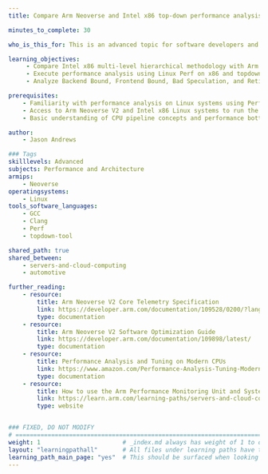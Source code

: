 ```yaml
---
title: Compare Arm Neoverse and Intel x86 top-down performance analysis with PMU counters 

minutes_to_complete: 30

who_is_this_for: This is an advanced topic for software developers and performance engineers who want to understand the similarities and differences between Arm Neoverse and Intel x86 top-down performance analysis using PMU counters, Linux Perf, and the topdown-tool. 

learning_objectives:
     - Compare Intel x86 multi-level hierarchical methodology with Arm Neoverse micro-architecture exploration methodology
     - Execute performance analysis using Linux Perf on x86 and topdown-tool on Arm systems
     - Analyze Backend Bound, Frontend Bound, Bad Speculation, and Retiring categories across both architectures

prerequisites:
    - Familiarity with performance analysis on Linux systems using Perf and PMU counters
    - Access to Arm Neoverse V2 and Intel x86 Linux systems to run the code example
    - Basic understanding of CPU pipeline concepts and performance bottlenecks

author:
    - Jason Andrews

### Tags
skilllevels: Advanced
subjects: Performance and Architecture
armips:
    - Neoverse
operatingsystems:
    - Linux
tools_software_languages:
    - GCC
    - Clang
    - Perf
    - topdown-tool

shared_path: true
shared_between:
    - servers-and-cloud-computing
    - automotive

further_reading:
    - resource:
        title: Arm Neoverse V2 Core Telemetry Specification
        link: https://developer.arm.com/documentation/109528/0200/?lang=en
        type: documentation
    - resource:
        title: Arm Neoverse V2 Software Optimization Guide
        link: https://developer.arm.com/documentation/109898/latest/
        type: documentation
    - resource:
        title: Performance Analysis and Tuning on Modern CPUs
        link: https://www.amazon.com/Performance-Analysis-Tuning-Modern-CPUs/dp/B0DNQZJ92S
        type: documentation
    - resource:
        title: How to use the Arm Performance Monitoring Unit and System Counter
        link: https://learn.arm.com/learning-paths/servers-and-cloud-computing/arm_pmu/
        type: website


### FIXED, DO NOT MODIFY
# ================================================================================
weight: 1                       # _index.md always has weight of 1 to order correctly
layout: "learningpathall"       # All files under learning paths have this same wrapper
learning_path_main_page: "yes"  # This should be surfaced when looking for related content. Only set for _index.md of learning path content.
---
```

